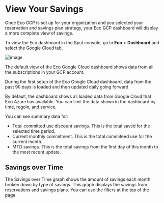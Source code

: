 <meta name="robots" content="noindex">

# View Your Savings

Once Eco GCP is set up for your organization and you selected your reservation and savings plan strategy, your Eco GCP dashboard will display a more complete view of savings.

To view the Eco dashboard in the Spot console, go to **Eco** > **Dashboard** and select the Google Cloud tab.

![image](https://github.com/user-attachments/assets/fd8d242c-9552-462a-8fe3-789b0d83f539)

The default view of the Eco Google Cloud dashboard shows data from all the subscriptions in your GCP account.

During the first setup of the Eco Google Cloud dashboard, data from the past 90 days is loaded and then updated daily going forward.

By default, the dashboard shows all loaded data from Google Cloud that Eco Azure has available. You can limit the data shown in the dashboard by time, regoin, and service.

You can see summary data for:

- Total committed use discount savings. This is the total saved for the selected time period.
- Current monthly commitment. This is the total commiteed use for the current month.
- MTD savings. This is the total savings from the first day of this month to the most recent update.

## Savings over Time

The Savings over Time graph shows the amount of savings each month broken down by type of savings. This graph displays the savings from reservations and savings plans. You can use the filters at the top of the page.


